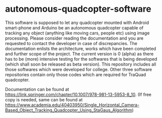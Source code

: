 # autonomous-quadcopter-software
This software is supposed to let any quadcopter mounted with Android smart-phone and Arduino be an autonomous quadcopter capable of tracking any object (anything like moving cars, people etc) using image processing. Please consider reading the documentation and you are requested to contact the developer in case of discrepancies.  The documentation enlists the architecture, works which have been completed and further scope of the project. The current version is 0 (alpha) as there has to be (more) intensive testing for the softwares that is being developed (which shall soon be released as beta version). This repository includes all those softwares which were developed for college. Other three software repositories contain only those codes which are required for TraQuad quadcopter.

Documentation can be found at https://link.springer.com/chapter/10.1007/978-981-13-5953-8_10. (If free copy is needed, same can be found at https://www.academia.edu/40403950/Single_Horizontal_Camera-Based_Object_Tracking_Quadcopter_Using_StaGaus_Algorithm)
